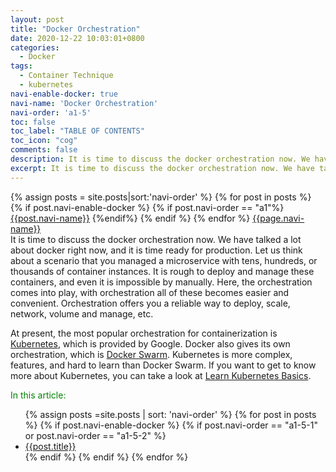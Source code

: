 ```yaml
---
layout: post
title: "Docker Orchestration"
date: 2020-12-22 10:03:01+0800
categories:
  - Docker
tags:
  - Container Technique
  - kubernetes
navi-enable-docker: true
navi-name: 'Docker Orchestration'
navi-order: 'a1-5'
toc: false
toc_label: "TABLE OF CONTENTS"
toc_icon: "cog"
comments: false
description: It is time to discuss the docker orchestration now. We have talked a lot about docker right now, and it is time ready for production. Let us think about a scenario that you managed a microservice with tens, hundreds, or thousands of container instances. It is rough to deploy and manage these containers, and even it is impossible by manually. Here, the orchestration comes into play, with orchestration all of these becomes easier and convenient. Orchestration offers you a reliable way to deploy, scale, network, volume and manage, etc.
excerpt: It is time to discuss the docker orchestration now. We have talked a lot about docker right now, and it is time ready for production. Let us think about a scenario that you managed a microservice with tens, hundreds, or thousands of container instances. It is rough to deploy and manage these containers, and even it is impossible by manually. Here, the orchestration comes into play, with orchestration all of these becomes easier and convenient. Orchestration offers you a reliable way to deploy, scale, network, volume and manage, etc.
---
```

<!--navigation bar-->
<div class='navi-link-container'>
  {% assign posts = site.posts|sort:'navi-order' %}
  {% for post in posts %}
    {% if post.navi-enable-docker %}
        {% if post.navi-order == "a1"%}
            <a href="{{ site.baseurl }}{{ post.url }}" class='navi-link'>{{post.navi-name}}</a>
        {%endif%}
    {% endif %}
  {% endfor %}
<a class='navi-link' href="">{{page.navi-name}}</a>
</div>
<!--navigation bar-->
It is time to discuss the docker orchestration now. We have talked a lot about docker right now, and it is time ready for production. Let us think about a scenario that you managed a microservice with tens, hundreds, or thousands of container instances. It is rough to deploy and manage these containers, and even it is impossible by manually. Here, the orchestration comes into play, with orchestration all of these becomes easier and convenient. Orchestration offers you a reliable way to deploy, scale, network, volume and manage, etc.

At present, the most popular orchestration for containerization is [Kubernetes][2], which is provided by Google. Docker also gives its own orchestration, which is [Docker Swarm][3]. Kubernetes is more complex, features, and hard to learn than Docker Swarm. If you want to get to know more about Kubernetes, you can take a look at [Learn Kubernetes Basics][1].

<!--items-->
<div>
<span style="color: green;">In this article:</span>
<ul>
  {% assign posts =site.posts | sort: 'navi-order' %}
  {% for post in posts %}
    {% if post.navi-enable-docker %}
      {% if post.navi-order == "a1-5-1" or
            post.navi-order == "a1-5-2"
       %}
                <li><a href="{{ site.baseurl }}{{ post.url }}" class="item-link">{{post.title}}</a></li>
      {% endif %}
    {% endif %}
  {% endfor %}
</ul>
</div>
<!--items-->

[1]: https://kubernetes.io/docs/tutorials/kubernetes-basics/
[2]: https://kubernetes.io/
[3]: https://docs.docker.com/get-started/swarm-deploy/